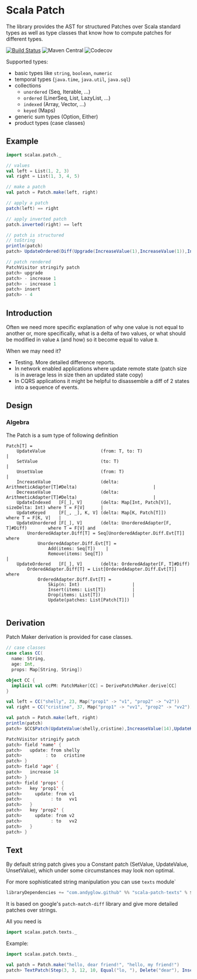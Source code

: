 # Scala Patch
The library provides the AST for structured Patches over Scala standard types as well as type classes that know how to compute patches for different types.

[![Build Status](https://cloud.drone.io/api/badges/andyglow/scala-patch/status.svg)](https://cloud.drone.io/andyglow/scala-patch)
![Maven Central](https://img.shields.io/maven-central/v/com.github.andyglow/scala-patch-core_2.13?color=%234c1&label=maven)
![Codecov](https://img.shields.io/codecov/c/gh/andyglow/scala-patch)

Supported types:
- basic types like `string`, `boolean`, `numeric`
- temporal types (`java.time`, `java.util`, `java.sql`)
- collections
  - `unordered` (Seq, Iterable, ...)
  - `ordered` (LinerSeq, List, LazyList, ...)
  - `indexed` (Array, Vector, ...)
  - `keyed` (Maps)
- generic sum types (Option, Either)
- product types (case classes)
   
## Example
```scala
import scalax.patch._

// values
val left = List(1, 2, 3)
val right = List(1, 3, 4, 5)

// make a patch
val patch = Patch.make(left, right)

// apply a patch
patch(left) == right

// apply inverted patch
patch.inverted(right) == left

// patch is structured
// toString
println(patch)
patch> UpdateOrdered(Diff(Upgrade(IncreaseValue(1),IncreaseValue(1)),Insert(4)))

// patch rendered 
PatchVisitor stringify patch
patch> upgrade
patch> - increase 1
patch> - increase 1
patch> insert
patch> - 4
```

## Introduction
Often we need more specific explanation of why one value is not equal to another or, more specifically,
what is a delta of two values, or
what should be modified in value `A` (and how) so it become equal to value `B`.

When we may need it?
- Testing. More detailed difference reports.
- In network enabled applications where update remote state (patch size is in average less in size then an updated state copy) 
- In CQRS applications it might be helpful to disassemble a diff of 2 states into a sequence of events.

## Design

### Algebra
The Patch is a sum type of following definition
```
Patch[T] =
    UpdateValue                     (from: T, to: T)                                                |
    SetValue                        (to: T)                                                         |
    UnsetValue                      (from: T)                                                       |
    IncreaseValue                   (delta: ArithmeticAdapter[T]#Delta)                             |
    DecreaseValue                   (delta: ArithmeticAdapter[T]#Delta)                             |
    UpdateIndexed   [F[_], V]       (delta: Map[Int, Patch[V]], sizeDelta: Int) where T = F[V]      |
    UpdateKeyed     [F[_, _], K, V] (delta: Map[K, Patch[T]])                   where T = F[K, V]   |      
    UpdateUnordered [F[_], V]       (delta: UnorderedAdapter[F, T]#Diff)        where T = F[V] and 
        UnorderedAdapter.Diff[T] = Seq[UnorderedAdapter.Diff.Evt[T]] where
            UnorderedAdapter.Diff.Evt[T] =
                Add(items: Seq[T])    |
                Remove(items: Seq[T])                                                               |
    UpdateOrdered   [F[_], V]       (delta: OrderedAdapter[F, T]#Diff)          
        OrderedAdapter.Diff[T] = List[OrderedAdapter.Diff.Evt[T]] where
            OrderedAdapter.Diff.Evt[T] =
                Skip(n: Int)                    |
                Insert(items: List[T])          |
                Drop(items: List[T])            |
                Update(patches: List[Patch[T]])
  
```

## Derivation
Patch Maker derivation is provided for case classes.

```scala
// case classes
case class CC(
  name: String,
  age: Int,
  props: Map[String, String])

object CC {
  implicit val ccPM: PatchMaker[CC] = DerivePatchMaker.derive[CC]
}

val left = CC("shelly", 23, Map("prop1" -> "v1", "prop2" -> "v2"))
val right = CC("cristine", 37, Map("prop1" -> "vv1", "prop2" -> "vv2"))

val patch = Patch.make(left, right)
println(patch)
patch> $CC$Patch(UpdateValue(shelly,cristine),IncreaseValue(14),UpdateKeyed(Map(prop1 -> UpdateValue(v1,vv1), prop2 -> UpdateValue(v2,vv2))))

PatchVisitor stringify patch
patch> field 'name' {
patch>   update: from shelly
patch>         : to   cristine
patch> }
patch> field 'age' {
patch>   increase 14
patch> }
patch> field 'props' {
patch>   key 'prop1' {
patch>     update: from v1
patch>           : to   vv1
patch>   }
patch>   key 'prop2' {
patch>     update: from v2
patch>           : to   vv2
patch>   }
patch> } 
```   

## Text
By default string patch gives you a Constant patch (SetValue, UpdateValue, UnsetValue), 
which under some circumstances may look non optimal.

For more sophisticated string manipulation you can use `texts` module`
```scala
libraryDependencies += "com.andyglow.github" %% "scala-patch-texts" % $version
```

It is based on google's `patch-match-diff` library and give more detailed patches over strings.

All you need is
```scala
import scalax.patch.texts._
```

Example:
```scala
import scalax.patch.texts._

val patch = Patch.make("hello, dear friend!", "hello, my friend!")
patch> TextPatch(Step(3, 3, 12, 10, Equal("lo, "), Delete("dear"), Insert("my"), Equal(" fri"))) 
```
